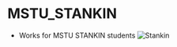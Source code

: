 # MSTU_STANKIN
- Works for MSTU STANKIN students    ![Stankin](https://stankin.ru/sys/img/logo_ru.svg)
